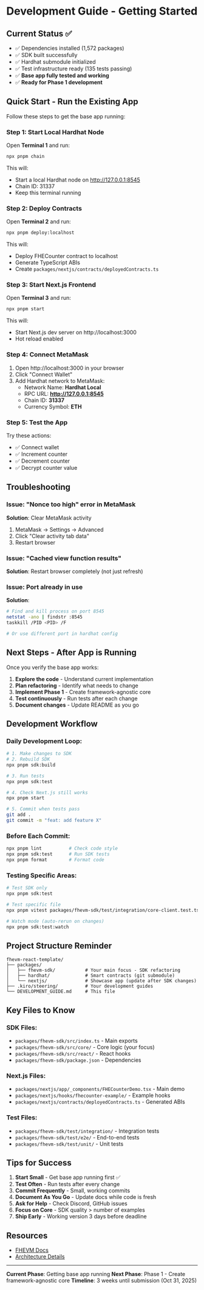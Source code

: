 # Development Guide - Getting Started

## Current Status ✅

- ✅ Dependencies installed (1,572 packages)
- ✅ SDK built successfully
- ✅ Hardhat submodule initialized
- ✅ Test infrastructure ready (135 tests passing)
- ✅ **Base app fully tested and working**
- ✅ **Ready for Phase 1 development**

## Quick Start - Run the Existing App

Follow these steps to get the base app running:

### Step 1: Start Local Hardhat Node

Open **Terminal 1** and run:
```bash
npx pnpm chain
```

This will:
- Start a local Hardhat node on http://127.0.0.1:8545
- Chain ID: 31337
- Keep this terminal running

### Step 2: Deploy Contracts

Open **Terminal 2** and run:
```bash
npx pnpm deploy:localhost
```

This will:
- Deploy FHECounter contract to localhost
- Generate TypeScript ABIs
- Create `packages/nextjs/contracts/deployedContracts.ts`

### Step 3: Start Next.js Frontend

Open **Terminal 3** and run:
```bash
npx pnpm start
```

This will:
- Start Next.js dev server on http://localhost:3000
- Hot reload enabled

### Step 4: Connect MetaMask

1. Open http://localhost:3000 in your browser
2. Click "Connect Wallet"
3. Add Hardhat network to MetaMask:
   - Network Name: **Hardhat Local**
   - RPC URL: **http://127.0.0.1:8545**
   - Chain ID: **31337**
   - Currency Symbol: **ETH**

### Step 5: Test the App

Try these actions:
- ✅ Connect wallet
- ✅ Increment counter
- ✅ Decrement counter
- ✅ Decrypt counter value

## Troubleshooting

### Issue: "Nonce too high" error in MetaMask
**Solution**: Clear MetaMask activity
1. MetaMask → Settings → Advanced
2. Click "Clear activity tab data"
3. Restart browser

### Issue: "Cached view function results"
**Solution**: Restart browser completely (not just refresh)

### Issue: Port already in use
**Solution**: 
```bash
# Find and kill process on port 8545
netstat -ano | findstr :8545
taskkill /PID <PID> /F

# Or use different port in hardhat config
```

## Next Steps - After App is Running

Once you verify the base app works:

1. **Explore the code** - Understand current implementation
2. **Plan refactoring** - Identify what needs to change
3. **Implement Phase 1** - Create framework-agnostic core
4. **Test continuously** - Run tests after each change
5. **Document changes** - Update README as you go

## Development Workflow

### Daily Development Loop:
```bash
# 1. Make changes to SDK
# 2. Rebuild SDK
npx pnpm sdk:build

# 3. Run tests
npx pnpm sdk:test

# 4. Check Next.js still works
npx pnpm start

# 5. Commit when tests pass
git add .
git commit -m "feat: add feature X"
```

### Before Each Commit:
```bash
npx pnpm lint          # Check code style
npx pnpm sdk:test      # Run SDK tests
npx pnpm format        # Format code
```

### Testing Specific Areas:
```bash
# Test SDK only
npx pnpm sdk:test

# Test specific file
npx pnpm vitest packages/fhevm-sdk/test/integration/core-client.test.ts

# Watch mode (auto-rerun on changes)
npx pnpm sdk:test:watch
```

## Project Structure Reminder

```
fhevm-react-template/
├── packages/
│   ├── fhevm-sdk/           # Your main focus - SDK refactoring
│   ├── hardhat/             # Smart contracts (git submodule)
│   └── nextjs/              # Showcase app (update after SDK changes)
├── .kiro/steering/          # Your development guides
└── DEVELOPMENT_GUIDE.md     # This file
```

## Key Files to Know

### SDK Files:
- `packages/fhevm-sdk/src/index.ts` - Main exports
- `packages/fhevm-sdk/src/core/` - Core logic (your focus)
- `packages/fhevm-sdk/src/react/` - React hooks
- `packages/fhevm-sdk/package.json` - Dependencies

### Next.js Files:
- `packages/nextjs/app/_components/FHECounterDemo.tsx` - Main demo
- `packages/nextjs/hooks/fhecounter-example/` - Example hooks
- `packages/nextjs/contracts/deployedContracts.ts` - Generated ABIs

### Test Files:
- `packages/fhevm-sdk/test/integration/` - Integration tests
- `packages/fhevm-sdk/test/e2e/` - End-to-end tests
- `packages/fhevm-sdk/test/unit/` - Unit tests

## Tips for Success

1. **Start Small** - Get base app running first ✅
2. **Test Often** - Run tests after every change
3. **Commit Frequently** - Small, working commits
4. **Document As You Go** - Update docs while code is fresh
5. **Ask for Help** - Check Discord, GitHub issues
6. **Focus on Core** - SDK quality > number of examples
7. **Ship Early** - Working version 3 days before deadline

## Resources

- [FHEVM Docs](https://docs.zama.ai/protocol/solidity-guides/)
- [Architecture Details](./BOUNTY_SUBMISSION.md)

---

**Current Phase**: Getting base app running
**Next Phase**: Phase 1 - Create framework-agnostic core
**Timeline**: 3 weeks until submission (Oct 31, 2025)
